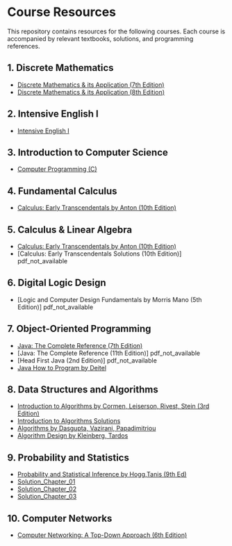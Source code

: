# Course Resources

This repository contains resources for the following courses. Each course is accompanied by relevant textbooks, solutions, and programming references.

## 1. Discrete Mathematics
- [Discrete Mathematics & its Application (7th Edition)](https://github.com/Tanim487/Books-for-CSE/raw/main/Book%20Store/Discrete%20Mathematics%20%26%20its%20Application%20-%20by%20-%20Kenneth%20H.%20Rosen%207th%20edition.pdf)
- [Discrete Mathematics & its Application (8th Edition)](https://github.com/Tanim487/Books-for-CSE/raw/main/Book%20Store/Discrete%20Mathematics%20%26%20its%20Application%20-%20by%20-%20Kenneth%20H.%20Rosen%208th%20edition.pdf)

## 2. Intensive English I
- [Intensive English I](https://github.com/Tanim487/Books-for-CSE/raw/main/Book%20Store/Intensive%20English%20I%20-%20by%20-%20United%20International%20University.pdf)

## 3. Introduction to Computer Science
- [Computer Programming (C)](https://github.com/Tanim487/Books-for-CSE/raw/main/Book%20Store/Computer%20Programming%20(C)%20-%20by%20-%20Tamim%20Shahriar%20Subeen.pdf)

## 4. Fundamental Calculus
- [Calculus: Early Transcendentals by Anton (10th Edition)](https://github.com/Tanim487/Books-for-CSE/raw/main/Book%20Store/Calculus%20Early%20Transcendentals%20-%20Anton%20-10th%20Ed.pdf)

## 5. Calculus & Linear Algebra
- [Calculus: Early Transcendentals by Anton (10th Edition)](https://github.com/Tanim487/Books-for-CSE/raw/main/Book%20Store/Calculus%20Early%20Transcendentals%20-%20Anton%20-10th%20Ed.pdf)
- [Calculus: Early Transcendentals Solutions (10th Edition)] pdf_not_available

## 6. Digital Logic Design
- [Logic and Computer Design Fundamentals by Morris Mano (5th Edition)] pdf_not_available

## 7. Object-Oriented Programming
- [Java: The Complete Reference (7th Edition)](https://github.com/Tanim487/Books-for-CSE/raw/main/Book%20Store/Java%20The%20Complete%20Reference-seventh%20edition.pdf)
- [Java: The Complete Reference (11th Edition)] pdf_not_available
- [Head First Java (2nd Edition)] pdf_not_available
- [Java How to Program by Deitel](https://github.com/Tanim487/Books-for-CSE/raw/main/Book%20Store/Java%20how%20to%20program-Deitel.pdf)

## 8. Data Structures and Algorithms
- [Introduction to Algorithms by Cormen, Leiserson, Rivest, Stein (3rd Edition)](https://github.com/Tanim487/Books-for-CSE/raw/main/Book%20Store/Introduction%20to%20Algorithms%20-%20Thomas%20H.%20Cormen%2C%20Charles%20E.%20Leiserson%2C%20Ronald%20L.%20Rivest%2C%20and%20Clifford%20Stein%20(3rd%20Edition).pdf)
- [Introduction to Algorithms Solutions](https://github.com/Tanim487/Books-for-CSE/raw/main/Book%20Store/Introduction%20to%20Algorithms%20Solve.pdf)
- [Algorithms by Dasgupta, Vazirani, Papadimitriou](https://github.com/Tanim487/Books-for-CSE/raw/main/Book%20Store/Algorithms%20by%20Dasgupta%2C%20Vazirani%2C%20Papadimitriou.pdf)
- [Algorithm Design by Kleinberg, Tardos](https://github.com/Tanim487/Books-for-CSE/raw/main/Book%20Store/Algorithm%20Design%20by%20Jon%20Kleinberg%2C%20Eva%20Tardos.pdf)

## 9. Probability and Statistics
- [Probability and Statistical Inference by Hogg,Tanis (9th Ed)](https://github.com/Tanim487/Books-for-CSE/raw/main/Book%20Store/Probability%20and%20Statistical%20Inference%20by%20Hogg%2CTanis%20(9th%20Ed).pdf)
- [Solution_Chapter_01](https://github.com/Tanim487/Books-for-CSE/raw/main/Book%20Store/Solution_Chapter_01.pdf)
- [Solution_Chapter_02](https://github.com/Tanim487/Books-for-CSE/raw/main/Book%20Store/Solution_Chapter_02.pdf)
- [Solution_Chapter_03](https://github.com/Tanim487/Books-for-CSE/raw/main/Book%20Store/Solution_Chapter_03.pdf)

## 10. Computer Networks
- [Computer Networking: A Top-Down Approach (6th Edition)](https://github.com/Tanim487/Books-for-CSE/raw/main/Book%20Store/Computer.Networking%20A%20Top-Down%20Approach%206th%20Edition.pdf)
